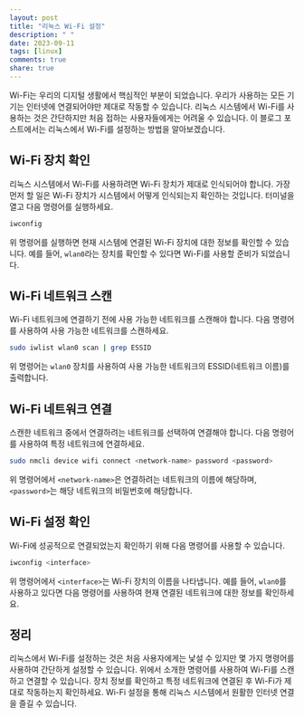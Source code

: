 ```yaml
---
layout: post
title: "리눅스 Wi-Fi 설정"
description: " "
date: 2023-09-11
tags: [linux]
comments: true
share: true
---
```


Wi-Fi는 우리의 디지털 생활에서 핵심적인 부분이 되었습니다. 우리가 사용하는 모든 기기는 인터넷에 연결되어야만 제대로 작동할 수 있습니다. 리눅스 시스템에서 Wi-Fi를 사용하는 것은 간단하지만 처음 접하는 사용자들에게는 어려울 수 있습니다. 이 블로그 포스트에서는 리눅스에서 Wi-Fi를 설정하는 방법을 알아보겠습니다.

## Wi-Fi 장치 확인

리눅스 시스템에서 Wi-Fi를 사용하려면 Wi-Fi 장치가 제대로 인식되어야 합니다. 가장 먼저 할 일은 Wi-Fi 장치가 시스템에서 어떻게 인식되는지 확인하는 것입니다. 터미널을 열고 다음 명령어를 실행하세요.

```bash
iwconfig
```

위 명령어를 실행하면 현재 시스템에 연결된 Wi-Fi 장치에 대한 정보를 확인할 수 있습니다. 예를 들어, `wlan0`라는 장치를 확인할 수 있다면 Wi-Fi를 사용할 준비가 되었습니다.

## Wi-Fi 네트워크 스캔

Wi-Fi 네트워크에 연결하기 전에 사용 가능한 네트워크를 스캔해야 합니다. 다음 명령어를 사용하여 사용 가능한 네트워크를 스캔하세요.

```bash
sudo iwlist wlan0 scan | grep ESSID
```

위 명령어는 `wlan0` 장치를 사용하여 사용 가능한 네트워크의 ESSID(네트워크 이름)를 출력합니다.

## Wi-Fi 네트워크 연결

스캔한 네트워크 중에서 연결하려는 네트워크를 선택하여 연결해야 합니다. 다음 명령어를 사용하여 특정 네트워크에 연결하세요.

```bash
sudo nmcli device wifi connect <network-name> password <password>
```

위 명령어에서 `<network-name>`은 연결하려는 네트워크의 이름에 해당하며, `<password>`는 해당 네트워크의 비밀번호에 해당합니다.

## Wi-Fi 설정 확인

Wi-Fi에 성공적으로 연결되었는지 확인하기 위해 다음 명령어를 사용할 수 있습니다.

```bash
iwconfig <interface>
```

위 명령어에서 `<interface>`는 Wi-Fi 장치의 이름을 나타냅니다. 예를 들어, `wlan0`를 사용하고 있다면 다음 명령어를 사용하여 현재 연결된 네트워크에 대한 정보를 확인하세요.

## 정리

리눅스에서 Wi-Fi를 설정하는 것은 처음 사용자에게는 낯설 수 있지만 몇 가지 명령어를 사용하여 간단하게 설정할 수 있습니다. 위에서 소개한 명령어를 사용하여 Wi-Fi를 스캔하고 연결할 수 있습니다. 장치 정보를 확인하고 특정 네트워크에 연결된 후 Wi-Fi가 제대로 작동하는지 확인하세요. Wi-Fi 설정을 통해 리눅스 시스템에서 원활한 인터넷 연결을 즐길 수 있습니다.